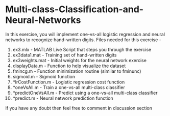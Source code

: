 # Multi-class-Classification-and-Neural-Networks

In this exercise, you will implement one-vs-all logistic regression and neural networks to recognize hand-written digits.
Files needed for this exercise - 

1. ex3.mlx - MATLAB Live Script that steps you through the exercise
2. ex3data1.mat - Training set of hand-written digits
3. ex3weights.mat - Initial weights for the neural network exercise
4. displayData.m - Function to help visualize the dataset
5. fmincg.m - Function minimization routine (similar to fminunc)
6. sigmoid.m - Sigmoid function
7. *lrCostFunction.m - Logistic regression cost function
8. *oneVsAll.m - Train a one-vs-all multi-class classifier
9. *predictOneVsAll.m - Predict using a one-vs-all multi-class classifier
10. *predict.m - Neural network prediction function

If you have any doubt then feel free to comment in discussion section
